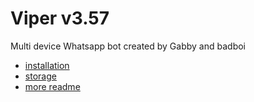  # Viper v3.57

 Multi device Whatsapp bot created by Gabby and badboi 

  - [installation](#instance)
  - [storage](#storage)
  - [more readme](#comingsoon)
